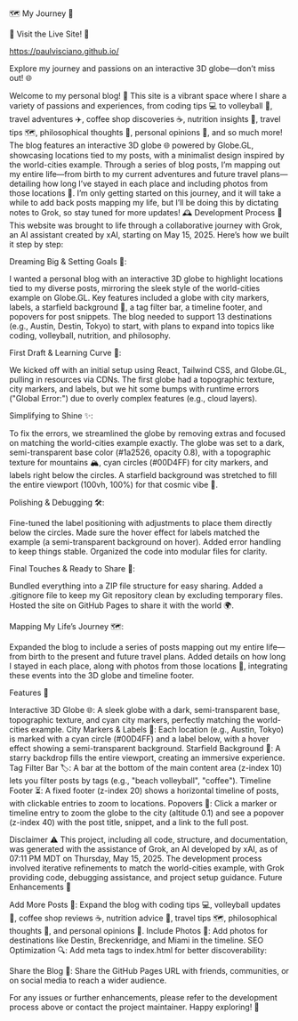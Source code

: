 🗺️ My Journey 🚀

🌟 Visit the Live Site! 🌟

https://paulvisciano.github.io/

Explore my journey and passions on an interactive 3D globe—don’t miss out! 🌐

Welcome to my personal blog! 🎉 This site is a vibrant space where I share a variety of passions and experiences, from coding tips 💻 to volleyball 🏐, travel adventures ✈️, coffee shop discoveries ☕, nutrition insights 🥗, travel tips 🗺️, philosophical thoughts 🤔, personal opinions 💬, and so much more! The blog features an interactive 3D globe 🌐 powered by Globe.GL, showcasing locations tied to my posts, with a minimalist design inspired by the world-cities example. Through a series of blog posts, I’m mapping out my entire life—from birth to my current adventures and future travel plans—detailing how long I’ve stayed in each place and including photos from those locations 📸. I’m only getting started on this journey, and it will take a while to add back posts mapping my life, but I’ll be doing this by dictating notes to Grok, so stay tuned for more updates! 🕰️
Development Process 🚀
This website was brought to life through a collaborative journey with Grok, an AI assistant created by xAI, starting on May 15, 2025. Here’s how we built it step by step:

Dreaming Big & Setting Goals 🎯:

I wanted a personal blog with an interactive 3D globe to highlight locations tied to my diverse posts, mirroring the sleek style of the world-cities example on Globe.GL.
Key features included a globe with city markers, labels, a starfield background 🌟, a tag filter bar, a timeline footer, and popovers for post snippets.
The blog needed to support 13 destinations (e.g., Austin, Destin, Tokyo) to start, with plans to expand into topics like coding, volleyball, nutrition, and philosophy.


First Draft & Learning Curve 📝:

We kicked off with an initial setup using React, Tailwind CSS, and Globe.GL, pulling in resources via CDNs.
The first globe had a topographic texture, city markers, and labels, but we hit some bumps with runtime errors ("Global Error:") due to overly complex features (e.g., cloud layers).


Simplifying to Shine ✨:

To fix the errors, we streamlined the globe by removing extras and focused on matching the world-cities example exactly.
The globe was set to a dark, semi-transparent base color (#1a2526, opacity 0.8), with a topographic texture for mountains 🏔️, cyan circles (#00D4FF) for city markers, and labels right below the circles.
A starfield background was stretched to fill the entire viewport (100vh, 100%) for that cosmic vibe 🌌.


Polishing & Debugging 🛠️:

Fine-tuned the label positioning with adjustments to place them directly below the circles.
Made sure the hover effect for labels matched the example (a semi-transparent background on hover).
Added error handling to keep things stable.
Organized the code into modular files for clarity.


Final Touches & Ready to Share 🎈:

Bundled everything into a ZIP file structure for easy sharing.
Added a .gitignore file to keep my Git repository clean by excluding temporary files.
Hosted the site on GitHub Pages to share it with the world 🌍.


Mapping My Life’s Journey 🗺️:

Expanded the blog to include a series of posts mapping out my entire life—from birth to the present and future travel plans.
Added details on how long I stayed in each place, along with photos from those locations 📸, integrating these events into the 3D globe and timeline footer.



Features 🌟

Interactive 3D Globe 🌐: A sleek globe with a dark, semi-transparent base, topographic texture, and cyan city markers, perfectly matching the world-cities example.
City Markers & Labels 📍: Each location (e.g., Austin, Tokyo) is marked with a cyan circle (#00D4FF) and a label below, with a hover effect showing a semi-transparent background.
Starfield Background 🌌: A starry backdrop fills the entire viewport, creating an immersive experience.
Tag Filter Bar 🏷️: A bar at the bottom of the main content area (z-index 10) lets you filter posts by tags (e.g., "beach volleyball", "coffee").
Timeline Footer ⏳: A fixed footer (z-index 20) shows a horizontal timeline of posts, with clickable entries to zoom to locations.
Popovers 💬: Click a marker or timeline entry to zoom the globe to the city (altitude 0.1) and see a popover (z-index 40) with the post title, snippet, and a link to the full post.

Disclaimer ⚠️
This project, including all code, structure, and documentation, was generated with the assistance of Grok, an AI developed by xAI, as of 07:11 PM MDT on Thursday, May 15, 2025. The development process involved iterative refinements to match the world-cities example, with Grok providing code, debugging assistance, and project setup guidance.
Future Enhancements 🌈

Add More Posts 📝: Expand the blog with coding tips 💻, volleyball updates 🏐, coffee shop reviews ☕, nutrition advice 🥗, travel tips 🗺️, philosophical thoughts 🤔, and personal opinions 💬.
Include Photos 📸: Add photos for destinations like Destin, Breckenridge, and Miami in the timeline.
SEO Optimization 🔍: Add meta tags to index.html for better discoverability:<meta name="description" content="Explore my personal blog with coding tips, volleyball updates, travel adventures, coffee shops, nutrition, philosophical thoughts, and more, featuring an interactive 3D globe powered by Globe.GL! 🌍">
<meta name="keywords" content="personal blog, coding tips, volleyball, travel, coffee shops, nutrition, philosophy, 3D interactive globe, Globe.GL, Austin, Destin, Tokyo">


Share the Blog 📢: Share the GitHub Pages URL with friends, communities, or on social media to reach a wider audience.

For any issues or further enhancements, please refer to the development process above or contact the project maintainer. Happy exploring! 🚀
